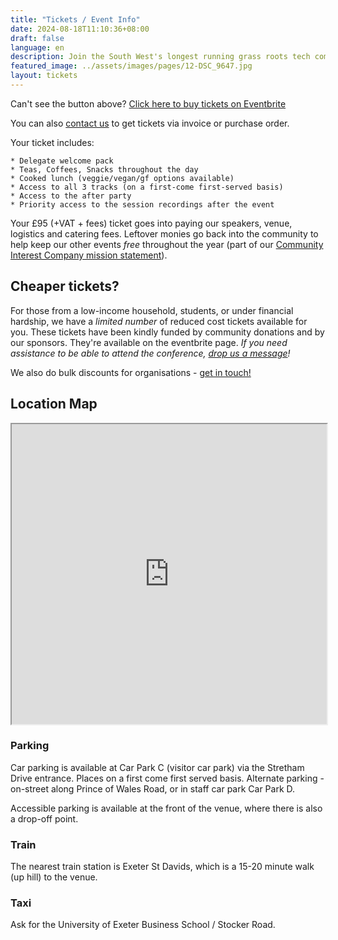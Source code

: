 ```yaml
---
title: "Tickets / Event Info"
date: 2024-08-18T11:10:36+08:00
draft: false
language: en
description: Join the South West's longest running grass roots tech community
featured_image: ../assets/images/pages/12-DSC_9647.jpg
layout: tickets
---
```

<article class="post">

Can't see the button above? <a href="https://techexeter2024.eventbrite.co.uk" rel="noopener noreferrer" target="_blank">Click here to buy tickets on Eventbrite</a>

You can also <a href="/contact/">contact us</a> to get tickets via invoice or purchase order.

Your ticket includes:

    * Delegate welcome pack
    * Teas, Coffees, Snacks throughout the day
    * Cooked lunch (veggie/vegan/gf options available)
    * Access to all 3 tracks (on a first-come first-served basis)
    * Access to the after party
    * Priority access to the session recordings after the event

Your £95 (+VAT + fees) ticket goes into paying our speakers, venue, logistics and catering fees. Leftover monies go back into the community to help keep our other events <em>free</em> throughout the year (part of our <a href="https://techexeter.uk/about-us/" target="_blank">Community Interest Company mission statement</a>).

<h2>Cheaper tickets?</h2>

For those from a low-income household, students, or under financial hardship, we have a <em>limited number</em> of reduced cost tickets available for you. These tickets have been kindly funded by community donations and by our sponsors. They're available on the eventbrite page.
<em>If you need assistance to be able to attend the conference, <a href="/contact">drop us a message</a>!</em>

We also do bulk discounts for organisations -  <a href="/contact">get in touch!</a>


<h2>Location Map</h2>
<iframe src="https://www.google.com/maps/d/u/1/embed?mid=1VRYIr9TLHGEbd6QLzr6SlspgiSjE95w&ehbc=2E312F&noprof=1" width="100%" height="480"></iframe>

<h3>Parking</h3>

Car parking is available at Car Park C (visitor car park) via the Stretham Drive entrance. Places on a first come first served basis. Alternate parking - on-street along Prince of Wales Road, or in staff car park Car Park D.

Accessible parking is available at the front of the venue, where there is also a drop-off point.

<h3>Train</h3>

The nearest train station is Exeter St Davids, which is a 15-20 minute walk (up hill) to the venue.

<h3>Taxi</h3>

Ask for the University of Exeter Business School / Stocker Road.

</article>